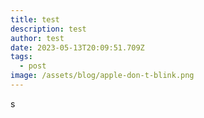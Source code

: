 ```yaml
---
title: test
description: test
author: test
date: 2023-05-13T20:09:51.709Z
tags:
  - post
image: /assets/blog/apple-don-t-blink.png
---
```

s
